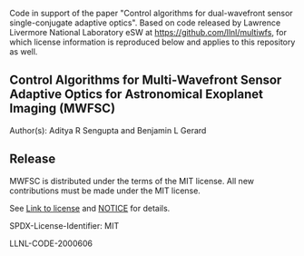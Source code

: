 Code in support of the paper "Control algorithms for dual-wavefront sensor single-conjugate adaptive optics". Based on code released by Lawrence Livermore National Laboratory eSW at https://github.com/llnl/multiwfs, for which license information is reproduced below and applies to this repository as well.

## Control Algorithms for Multi-Wavefront Sensor Adaptive Optics for Astronomical Exoplanet Imaging (MWFSC)

Author(s): Aditya R Sengupta and Benjamin L Gerard

## Release

MWFSC is distributed under the terms of the MIT license. All new contributions must be made under the MIT license.

See [Link to license](./LICENSE) and [NOTICE](./NOTICE) for details.

SPDX-License-Identifier: MIT

LLNL-CODE-2000606

